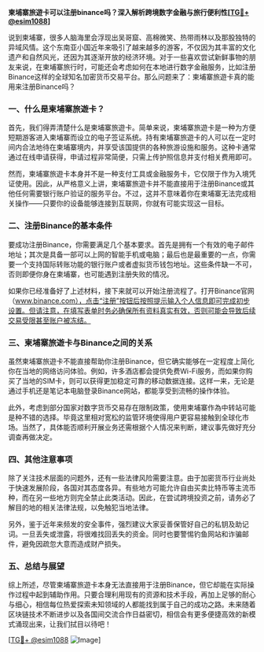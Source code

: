 **柬埔寨旅遊卡可以注册binance吗？深入解析跨境数字金融与旅行便利性[[TG💪+ @esim1088](https://t.me/s/esim1088)]**

说到柬埔寨，很多人脑海里会浮现出吴哥窟、高棉微笑、热带雨林以及那股独特的异域风情。这个东南亚小国近年来吸引了越来越多的游客，不仅因为其丰富的文化遗产和自然风光，还因为其逐渐开放的经济环境。对于一些喜欢尝试新鲜事物的朋友来说，在柬埔寨旅行时，可能还会考虑如何在本地进行数字金融服务，比如注册Binance这样的全球知名加密货币交易平台。那么问题来了：柬埔寨旅遊卡真的能用来注册Binance吗？

### **一、什么是柬埔寨旅遊卡？**

首先，我们得弄清楚什么是柬埔寨旅遊卡。简单来说，柬埔寨旅遊卡是一种为方便短期游客进入柬埔寨而设立的电子签证系统。持有柬埔寨旅遊卡的人可以在一定时间内合法地待在柬埔寨境内，并享受该国提供的各种旅游设施和服务。这种卡通常通过在线申请获得，申请过程非常简便，只需上传护照信息并支付相关费用即可。

然而，柬埔寨旅遊卡本身并不是一种支付工具或金融服务卡，它仅限于作为入境凭证使用。因此，从严格意义上讲，柬埔寨旅遊卡并不能直接用于注册Binance或其他任何需要银行账户验证的服务平台。不过，这并不意味着你在柬埔寨无法完成相关操作——只要你的设备能够连接到互联网，你就有可能实现这一目标。

### **二、注册Binance的基本条件**

要成功注册Binance，你需要满足几个基本要求。首先是拥有一个有效的电子邮件地址；其次是具备一部可以上网的智能手机或电脑；最后也是最重要的一点，你需要一个支持国际转账功能的银行账户或者虚拟货币钱包地址。这些条件缺一不可，否则即便你身在柬埔寨，也可能遇到注册失败的情况。

如果你已经准备好了上述材料，接下来就可以开始注册流程了。打开Binance官网（www.binance.com），点击“注册”按钮后按照提示输入个人信息即可完成初步设置。但请注意，在填写表单时务必确保所有资料真实有效，否则可能会导致后续交易受限甚至账户被冻结。

### **三、柬埔寨旅遊卡与Binance之间的关系**

虽然柬埔寨旅遊卡不能直接帮助你注册Binance，但它确实能够在一定程度上简化你在当地的网络访问体验。例如，许多酒店都会提供免费Wi-Fi服务，而如果你购买了当地的SIM卡，则可以获得更加稳定可靠的移动数据连接。这样一来，无论是通过手机还是笔记本电脑登录Binance网站，都能享受到流畅的操作体验。

此外，考虑到部分国家对数字货币交易存在限制政策，使用柬埔寨作為中转站可能是种不错的选择。毕竟这里相对宽松的监管环境使得用户更容易接触到全球化市场。当然了，具体能否顺利开展业务还需根据个人情况来判断，建议事先做好充分调查再做决定。

### **四、其他注意事项**

除了关注技术层面的问题外，还有一些法律风险需要注意。由于加密货币行业尚处于快速发展阶段，各国对其态度各异。有些地方可能允许自由买卖比特币等主流币种，而在另一些地方则完全禁止此类活动。因此，在尝试跨境投资之前，请务必了解目的地的相关法律法规，以免触犯当地法律。

另外，鉴于近年来频发的安全事件，强烈建议大家妥善保管好自己的私钥及助记词。一旦丢失或泄露，将很难找回丢失的资金。同时也要警惕钓鱼网站和诈骗邮件，避免因疏忽大意而造成财产损失。

### **五、总结与展望**

综上所述，尽管柬埔寨旅遊卡本身无法直接用于注册Binance，但它却能在实际操作过程中起到辅助作用。只要合理利用现有的资源和技术手段，再加上足够的耐心与细心，相信每位热爱探索未知领域的人都能找到属于自己的成功之路。未来随着区块链技术不断进步以及各国间交流合作日益密切，相信会有更多便捷高效的新模式涌现出来，让我们拭目以待吧！

[[TG💪+ @esim1088](https://t.me/s/esim1088) ![Image](https://i.postimg.cc/4NQfJmqS/Snipaste-2025-05-13-00-14-12.png)]